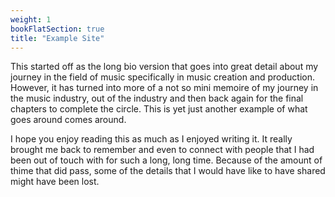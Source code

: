 ```yaml
---
weight: 1
bookFlatSection: true
title: "Example Site"
---
```

This started off as the long bio version that goes into great detail about my journey in the field of music specifically in music creation and production.  However, it has turned into more of a not so mini memoire of my journey in the music industry, out of the industry and then back again for the final chapters to complete the circle.  This is yet just another example of what goes around comes around.

I hope you enjoy reading this as much as I enjoyed writing it. It really brought me back to remember and even to connect with people that I had been out of touch with for such a long, long time. Because of the amount of thime that did pass, some of the details that I would have like to have shared might have been lost.
